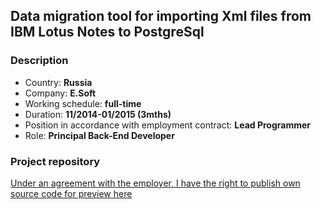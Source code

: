 ## Data migration tool for importing Xml files from IBM Lotus Notes to PostgreSql

### Description

* Country: **Russia**  
* Company: **E.Soft**  
* Working schedule: **full-time**  
* Duration: **11/2014-01/2015 (3mths)**  
* Position in accordance with employment contract: **Lead Programmer**  
* Role: **Principal Back-End Developer**  

### Project repository

[Under an agreement with the employer, I have the right to publish own source code for preview here](src)